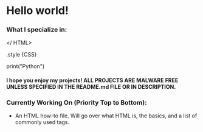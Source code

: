 # Hello world!
### What I specialize in:

</ HTML>

.style {CSS}

print("Python")


#### I hope you enjoy my projects! ALL PROJECTS ARE MALWARE FREE UNLESS SPECIFIED IN THE README.md FILE OR IN DESCRIPTION.

### Currently Working On (Priority Top to Bottom):

 - An HTML how-to file. Will go over what HTML is, the basics, and a list of commonly used tags.

